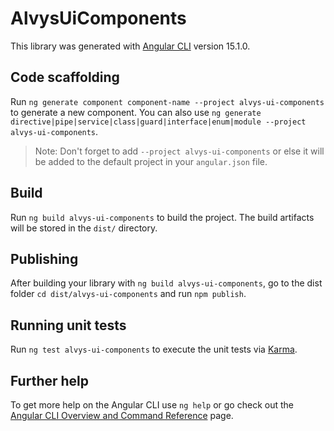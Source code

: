 # AlvysUiComponents

This library was generated with [Angular CLI](https://github.com/angular/angular-cli) version 15.1.0.

## Code scaffolding

Run `ng generate component component-name --project alvys-ui-components` to generate a new component. You can also use `ng generate directive|pipe|service|class|guard|interface|enum|module --project alvys-ui-components`.
> Note: Don't forget to add `--project alvys-ui-components` or else it will be added to the default project in your `angular.json` file. 

## Build

Run `ng build alvys-ui-components` to build the project. The build artifacts will be stored in the `dist/` directory.

## Publishing

After building your library with `ng build alvys-ui-components`, go to the dist folder `cd dist/alvys-ui-components` and run `npm publish`.

## Running unit tests

Run `ng test alvys-ui-components` to execute the unit tests via [Karma](https://karma-runner.github.io).

## Further help

To get more help on the Angular CLI use `ng help` or go check out the [Angular CLI Overview and Command Reference](https://angular.io/cli) page.
